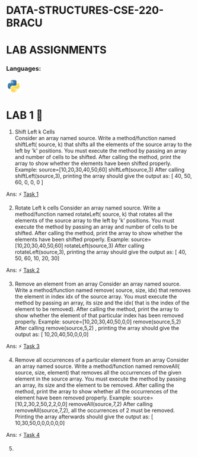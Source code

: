 # DATA-STRUCTURES-CSE-220-BRACU

# LAB ASSIGNMENTS

<h3 align="left">Languages:</h3>
<p align="left"> <a href="https://www.python.org" target="_blank" rel="noreferrer"> <img src="https://raw.githubusercontent.com/devicons/devicon/master/icons/python/python-original.svg" alt="python" width="40" height="40"/> </a> </p>


# LAB 1 📝

1. Shift Left k Cells   
Consider an array named source. Write a method/function named shiftLeft( source, k) that shifts all the elements of the source array to the left by 'k' positions. You must execute the method by passing an array and number of cells to be shifted. After calling the method, print the array to show whether the elements have been shifted properly.
Example:
source=[10,20,30,40,50,60]
shiftLeft(source,3)
After calling shiftLeft(source,3), printing the array should give the output as: 
 [ 40, 50, 60, 0, 0, 0 ]

Ans: ⚡ <a href="https://github.com/AnonXarkA/DATA-STRUCTURES-CSE220-BRACU/blob/main/LAB%201/task%201.py">Task 1</a> <br>


2. Rotate Left k cells 
 Consider an array named source. Write a method/function named rotateLeft( source, k) that rotates all the elements of the source array to the left by 'k' positions. You must execute the method by passing an array and number of cells to be shifted. After calling the method, print the array to show whether the elements have been shifted properly.
Example:
source=[10,20,30,40,50,60]
rotateLeft(source,3)
After calling rotateLeft(source,3), printing the array should give the output as: 
 [ 40, 50, 60, 10, 20, 30]

Ans: ⚡ <a href="https://github.com/AnonXarkA/DATA-STRUCTURES-CSE220-BRACU/blob/main/LAB%201/task%202.py">Task 2</a>  <br>

3. Remove an element from an array
 Consider an array named source. Write a method/function named remove( source, size, idx) that removes the element in index idx of the source array. You must execute the method by passing an array, its size and the idx( that is the index of the element to be removed). After calling the method, print the array to show whether the element of that particular index has been removed properly.
Example:
source=[10,20,30,40,50,0,0]
remove(source,5,2)
After calling remove(source,5,2) , printing the array should give the output as: 
 [ 10,20,40,50,0,0,0]

Ans: ⚡ <a href="https://github.com/AnonXarkA/DATA-STRUCTURES-CSE220-BRACU/blob/main/LAB%201/task%203.py">Task 3</a> <br>

4. Remove all occurrences of a particular element from an array
Consider an array named source. Write a method/function named removeAll( source, size, element) that removes all the occurrences of the given element in the source array. You must execute the method by passing an array, its size and the element to be removed. After calling the method, print the array to show whether all the occurrences of the element have been removed properly.
Example:
source=[10,2,30,2,50,2,2,0,0]
removeAll(source,7,2)
After calling removeAll(source,7,2), all the occurrences of 2 must be removed. Printing the array afterwards should give the output as: 
 [ 10,30,50,0,0,0,0,0,0]
 
Ans: ⚡  <a href="https://github.com/AnonXarkA/DATA-STRUCTURES-CSE220-BRACU/blob/main/LAB%201/task%204.py">Task 4</a> <br>

5. 
 
